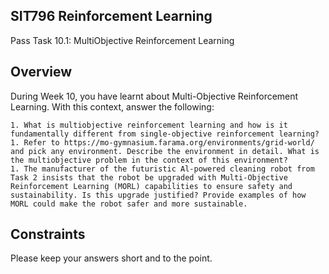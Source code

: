 ## SIT796 Reinforcement Learning

Pass Task 10.1: MultiObjective Reinforcement Learning

## Overview

During Week 10, you have learnt about Multi-Objective Reinforcement Learning. With this context, answer the following:

    1. What is multiobjective reinforcement learning and how is it fundamentally different from single-objective reinforcement learning?
    1. Refer to https://mo-gymnasium.farama.org/environments/grid-world/ and pick any environment. Describe the environment in detail. What is the multiobjective problem in the context of this environment?
    1. The manufacturer of the futuristic Al-powered cleaning robot from Task 2 insists that the robot be upgraded with Multi-Objective Reinforcement Learning (MORL) capabilities to ensure safety and sustainability. Is this upgrade justified? Provide examples of how MORL could make the robot safer and more sustainable.

## Constraints

Please keep your answers short and to the point.